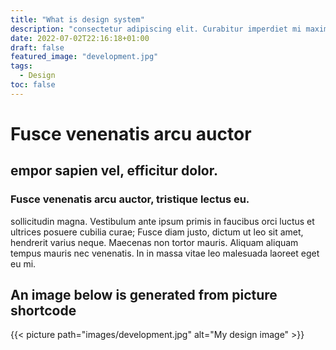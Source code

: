 ```yaml
---
title: "What is design system"
description: "consectetur adipiscing elit. Curabitur imperdiet mi maximus"
date: 2022-07-02T22:16:18+01:00
draft: false
featured_image: "development.jpg"
tags:
  - Design
toc: false
---
```

# Fusce venenatis arcu auctor

## empor sapien vel, efficitur dolor.

### Fusce venenatis arcu auctor, tristique lectus eu.

sollicitudin magna. Vestibulum ante ipsum primis in faucibus orci luctus et ultrices posuere
cubilia curae; Fusce diam justo, dictum ut leo sit amet, hendrerit varius neque. Maecenas non
tortor mauris. Aliquam aliquam tempus mauris nec venenatis. In in massa vitae leo malesuada
laoreet eget eu mi.

## An image below is generated from picture shortcode

{{< picture path="images/development.jpg" alt="My design image" >}}
